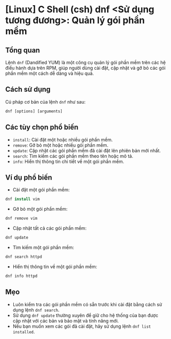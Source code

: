# [Linux] C Shell (csh) dnf <Sử dụng tương đương>: Quản lý gói phần mềm

## Tổng quan
Lệnh `dnf` (Dandified YUM) là một công cụ quản lý gói phần mềm trên các hệ điều hành dựa trên RPM, giúp người dùng cài đặt, cập nhật và gỡ bỏ các gói phần mềm một cách dễ dàng và hiệu quả.

## Cách sử dụng
Cú pháp cơ bản của lệnh `dnf` như sau:
```csh
dnf [options] [arguments]
```

## Các tùy chọn phổ biến
- `install`: Cài đặt một hoặc nhiều gói phần mềm.
- `remove`: Gỡ bỏ một hoặc nhiều gói phần mềm.
- `update`: Cập nhật các gói phần mềm đã cài đặt lên phiên bản mới nhất.
- `search`: Tìm kiếm các gói phần mềm theo tên hoặc mô tả.
- `info`: Hiển thị thông tin chi tiết về một gói phần mềm.

## Ví dụ phổ biến
- Cài đặt một gói phần mềm:
```csh
dnf install vim
```
- Gỡ bỏ một gói phần mềm:
```csh
dnf remove vim
```
- Cập nhật tất cả các gói phần mềm:
```csh
dnf update
```
- Tìm kiếm một gói phần mềm:
```csh
dnf search httpd
```
- Hiển thị thông tin về một gói phần mềm:
```csh
dnf info httpd
```

## Mẹo
- Luôn kiểm tra các gói phần mềm có sẵn trước khi cài đặt bằng cách sử dụng lệnh `dnf search`.
- Sử dụng `dnf update` thường xuyên để giữ cho hệ thống của bạn được cập nhật với các bản vá bảo mật và tính năng mới.
- Nếu bạn muốn xem các gói đã cài đặt, hãy sử dụng lệnh `dnf list installed`.